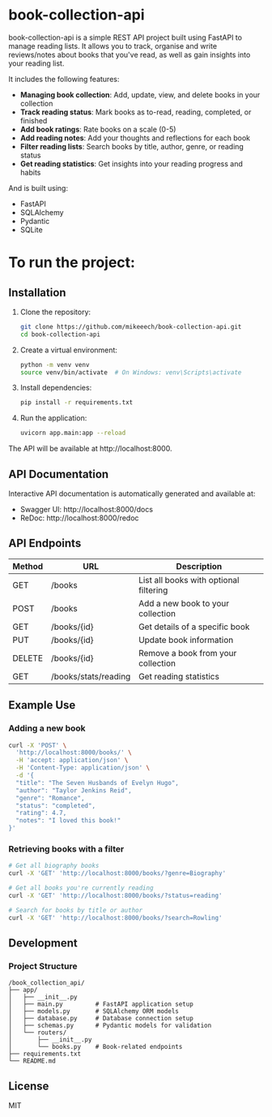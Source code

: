 # book-collection-api

book-collection-api is a simple REST API project built using FastAPI to manage reading lists. It allows you to track, organise and write reviews/notes about books that you've read, as well as gain insights into your reading list.

It includes the following features:

- **Managing book collection**: Add, update, view, and delete books in your collection
- **Track reading status**: Mark books as to-read, reading, completed, or finished
- **Add book ratings**: Rate books on a scale (0-5)
- **Add reading notes**: Add your thoughts and reflections for each book
- **Filter reading lists**: Search books by title, author, genre, or reading status
- **Get reading statistics**: Get insights into your reading progress and habits

And is built using:

- FastAPI
- SQLAlchemy
- Pydantic
- SQLite

# To run the project:

## Installation

1. Clone the repository:

   ```bash
   git clone https://github.com/mikeeech/book-collection-api.git
   cd book-collection-api
   ```

2. Create a virtual environment:

   ```bash
   python -m venv venv
   source venv/bin/activate  # On Windows: venv\Scripts\activate
   ```

3. Install dependencies:

   ```bash
   pip install -r requirements.txt
   ```

4. Run the application:
   ```bash
   uvicorn app.main:app --reload
   ```

The API will be available at http://localhost:8000.

## API Documentation

Interactive API documentation is automatically generated and available at:

- Swagger UI: http://localhost:8000/docs
- ReDoc: http://localhost:8000/redoc

## API Endpoints

| Method | URL                  | Description                            |
| ------ | -------------------- | -------------------------------------- |
| GET    | /books               | List all books with optional filtering |
| POST   | /books               | Add a new book to your collection      |
| GET    | /books/{id}          | Get details of a specific book         |
| PUT    | /books/{id}          | Update book information                |
| DELETE | /books/{id}          | Remove a book from your collection     |
| GET    | /books/stats/reading | Get reading statistics                 |

## Example Use

### Adding a new book

```bash
curl -X 'POST' \
  'http://localhost:8000/books/' \
  -H 'accept: application/json' \
  -H 'Content-Type: application/json' \
  -d '{
  "title": "The Seven Husbands of Evelyn Hugo",
  "author": "Taylor Jenkins Reid",
  "genre": "Romance",
  "status": "completed",
  "rating": 4.7,
  "notes": "I loved this book!"
}'
```

### Retrieving books with a filter

```bash
# Get all biography books
curl -X 'GET' 'http://localhost:8000/books/?genre=Biography'

# Get all books you're currently reading
curl -X 'GET' 'http://localhost:8000/books/?status=reading'

# Search for books by title or author
curl -X 'GET' 'http://localhost:8000/books/?search=Rowling'
```

## Development

### Project Structure

```
/book_collection_api/
├── app/
│   ├── __init__.py
│   ├── main.py         # FastAPI application setup
│   ├── models.py       # SQLAlchemy ORM models
│   ├── database.py     # Database connection setup
│   ├── schemas.py      # Pydantic models for validation
│   └── routers/
│       ├── __init__.py
│       └── books.py    # Book-related endpoints
├── requirements.txt
└── README.md
```

## License

MIT
